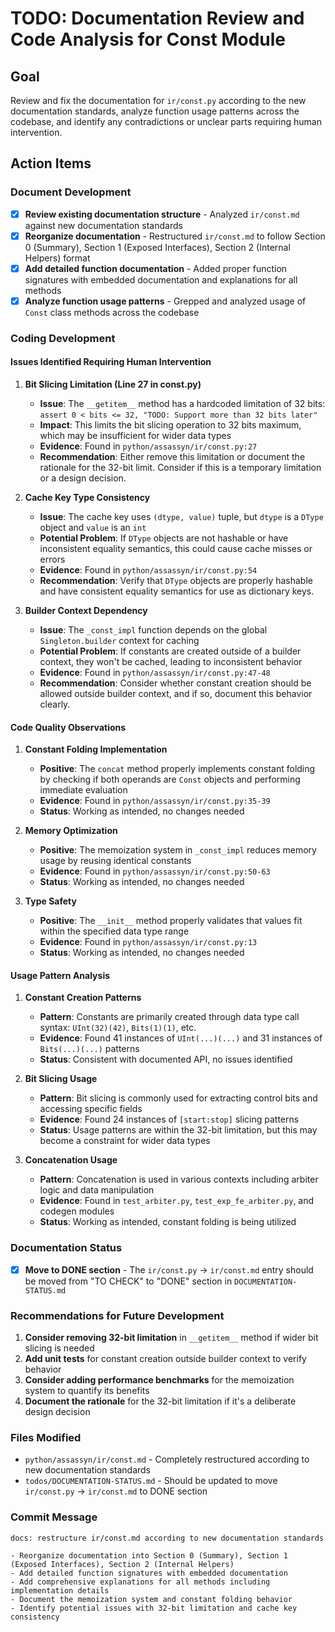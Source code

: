 # TODO: Documentation Review and Code Analysis for Const Module

## Goal

Review and fix the documentation for `ir/const.py` according to the new documentation standards, analyze function usage patterns across the codebase, and identify any contradictions or unclear parts requiring human intervention.

## Action Items

### Document Development

- [x] **Review existing documentation structure** - Analyzed `ir/const.md` against new documentation standards
- [x] **Reorganize documentation** - Restructured `ir/const.md` to follow Section 0 (Summary), Section 1 (Exposed Interfaces), Section 2 (Internal Helpers) format
- [x] **Add detailed function documentation** - Added proper function signatures with embedded documentation and explanations for all methods
- [x] **Analyze function usage patterns** - Grepped and analyzed usage of `Const` class methods across the codebase

### Coding Development

#### Issues Identified Requiring Human Intervention

1. **Bit Slicing Limitation (Line 27 in const.py)**
   - **Issue**: The `__getitem__` method has a hardcoded limitation of 32 bits: `assert 0 < bits <= 32, "TODO: Support more than 32 bits later"`
   - **Impact**: This limits the bit slicing operation to 32 bits maximum, which may be insufficient for wider data types
   - **Evidence**: Found in `python/assassyn/ir/const.py:27`
   - **Recommendation**: Either remove this limitation or document the rationale for the 32-bit limit. Consider if this is a temporary limitation or a design decision.

2. **Cache Key Type Consistency**
   - **Issue**: The cache key uses `(dtype, value)` tuple, but `dtype` is a `DType` object and `value` is an `int`
   - **Potential Problem**: If `DType` objects are not hashable or have inconsistent equality semantics, this could cause cache misses or errors
   - **Evidence**: Found in `python/assassyn/ir/const.py:54`
   - **Recommendation**: Verify that `DType` objects are properly hashable and have consistent equality semantics for use as dictionary keys.

3. **Builder Context Dependency**
   - **Issue**: The `_const_impl` function depends on the global `Singleton.builder` context for caching
   - **Potential Problem**: If constants are created outside of a builder context, they won't be cached, leading to inconsistent behavior
   - **Evidence**: Found in `python/assassyn/ir/const.py:47-48`
   - **Recommendation**: Consider whether constant creation should be allowed outside builder context, and if so, document this behavior clearly.

#### Code Quality Observations

1. **Constant Folding Implementation**
   - **Positive**: The `concat` method properly implements constant folding by checking if both operands are `Const` objects and performing immediate evaluation
   - **Evidence**: Found in `python/assassyn/ir/const.py:35-39`
   - **Status**: Working as intended, no changes needed

2. **Memory Optimization**
   - **Positive**: The memoization system in `_const_impl` reduces memory usage by reusing identical constants
   - **Evidence**: Found in `python/assassyn/ir/const.py:50-63`
   - **Status**: Working as intended, no changes needed

3. **Type Safety**
   - **Positive**: The `__init__` method properly validates that values fit within the specified data type range
   - **Evidence**: Found in `python/assassyn/ir/const.py:13`
   - **Status**: Working as intended, no changes needed

#### Usage Pattern Analysis

1. **Constant Creation Patterns**
   - **Pattern**: Constants are primarily created through data type call syntax: `UInt(32)(42)`, `Bits(1)(1)`, etc.
   - **Evidence**: Found 41 instances of `UInt(...)(...)` and 31 instances of `Bits(...)(...)` patterns
   - **Status**: Consistent with documented API, no issues identified

2. **Bit Slicing Usage**
   - **Pattern**: Bit slicing is commonly used for extracting control bits and accessing specific fields
   - **Evidence**: Found 24 instances of `[start:stop]` slicing patterns
   - **Status**: Usage patterns are within the 32-bit limitation, but this may become a constraint for wider data types

3. **Concatenation Usage**
   - **Pattern**: Concatenation is used in various contexts including arbiter logic and data manipulation
   - **Evidence**: Found in `test_arbiter.py`, `test_exp_fe_arbiter.py`, and codegen modules
   - **Status**: Working as intended, constant folding is being utilized

### Documentation Status

- [x] **Move to DONE section** - The `ir/const.py` → `ir/const.md` entry should be moved from "TO CHECK" to "DONE" section in `DOCUMENTATION-STATUS.md`

### Recommendations for Future Development

1. **Consider removing 32-bit limitation** in `__getitem__` method if wider bit slicing is needed
2. **Add unit tests** for constant creation outside builder context to verify behavior
3. **Consider adding performance benchmarks** for the memoization system to quantify its benefits
4. **Document the rationale** for the 32-bit limitation if it's a deliberate design decision

### Files Modified

- `python/assassyn/ir/const.md` - Completely restructured according to new documentation standards
- `todos/DOCUMENTATION-STATUS.md` - Should be updated to move `ir/const.py` → `ir/const.md` to DONE section

### Commit Message

```
docs: restructure ir/const.md according to new documentation standards

- Reorganize documentation into Section 0 (Summary), Section 1 (Exposed Interfaces), Section 2 (Internal Helpers)
- Add detailed function signatures with embedded documentation
- Add comprehensive explanations for all methods including implementation details
- Document the memoization system and constant folding behavior
- Identify potential issues with 32-bit limitation and cache key consistency
```
